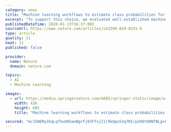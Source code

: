 ```yaml
---
category: news
title: "Machine learning workflows to estimate class probabilities for precision cancer diagnostics on DNA methylation microarray data"
excerpt: "To support this choice, we evaluated well-established machine learning (ML) classifiers including random forests (RFs), elastic net (ELNET), support vector machines (SVMs) and boosted trees in combination with post-processing algorithms and developed ML workflows that allow for unbiased class probability (CP) estimation. Calibrators included ..."
publishedDateTime: 2020-01-13T16:37:00Z
sourceUrl: https://www.nature.com/articles/s41596-019-0251-6
type: article
quality: 11
heat: 11
published: false

provider:
  name: Nature
  domain: nature.com

topics:
  - AI
  - Machine Learning

images:
  - url: https://media.springernature.com/m685/springer-static/image/art%3A10.1038%2Fs41596-019-0251-6/MediaObjects/41596_2019_251_Fig1_HTML.png
    width: 436
    height: 685
    title: "Machine learning workflows to estimate class probabilities for precision cancer diagnostics on DNA methylation microarray data"

secured: "m/JIWEMyZkqLqfkuO0GaoBgrFj65FfvjI1r9kQpoSVq7NI/p2HOtO0NTNLg+L0vTKzifS2z1EtXMB8D+0/7d8u96qaJuVzr4hTtKGwazbAK5rgt1OGY6jqEWhMhvwIpXgUo43LOusMgbpRwgznohgTi277LQR41UmDnaRff625mYD0sW2K9KAl23ZRtPP+thn01XFbyhwhfEATWiZt1ryCSfpOWdfaQgUXLzehRKuOlmDz0V66LHOdVd9EQ6hyYwwJAUqX8GThdBlYfBtMF0sISXm5P6zUEdHKsVsjcEPmailxlWD7RAmfrA3bMPyZ4KCy1Ykz5dCieb8oKB+qCQKsCPa8Bwqp4xdOwd+aIDUZxXUnsFIbfWBEYvKLIRsuG73unQ+bdSoiZ2yam8ux/Bg8FQXZp2dY2gYGA1e1eDc2AgX4BDh3PwdZ+g92pxfX0SP6aaSGTf7Sa0N09J952VNA==;WA6vnZtrMjLf7XEDNyfKBg=="
---
```


